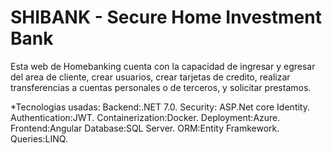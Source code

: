 # SHIBANK - Secure Home Investment Bank
Esta web de Homebanking cuenta con la capacidad de ingresar y egresar del area de cliente, crear usuarios, crear tarjetas de credito, realizar transferencias a cuentas personales o de terceros, y solicitar prestamos.

*Tecnologias usadas:
  Backend:.NET 7.0.
  Security: ASP.Net core Identity.
  Authentication:JWT.
  Containerization:Docker.
  Deployment:Azure.
  Frontend:Angular
  Database:SQL Server.
  ORM:Entity Framkework.
  Queries:LINQ.
